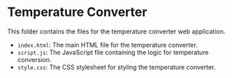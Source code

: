 # Temperature Converter

This folder contains the files for the temperature converter web application.

- `index.html`: The main HTML file for the temperature converter.
- `script.js`: The JavaScript file containing the logic for temperature conversion.
- `style.css`: The CSS stylesheet for styling the temperature converter.
